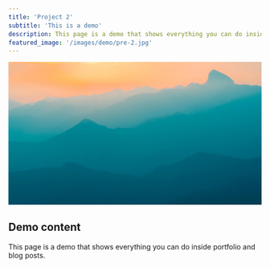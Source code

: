 ```yaml
---
title: 'Project 2'
subtitle: 'This is a demo'
description: This page is a demo that shows everything you can do inside portfolio and blog posts.
featured_image: '/images/demo/pre-2.jpg'
---
```


![](/images/demo/demo-landscape.jpg)

## Demo content

This page is a demo that shows everything you can do inside portfolio and blog posts.